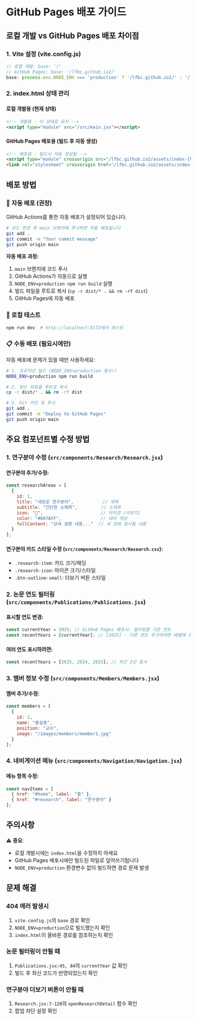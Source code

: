 # GitHub Pages 배포 가이드

## 로컬 개발 vs GitHub Pages 배포 차이점

### 1. Vite 설정 (vite.config.js)
```javascript
// 로컬 개발: base: '/'
// GitHub Pages: base: '/lfbc.github.io2/'
base: process.env.NODE_ENV === 'production' ? '/lfbc.github.io2/' : '/',
```

### 2. index.html 상태 관리

#### 로컬 개발용 (현재 상태)
```html
<!-- 개발용 - 이 상태로 유지 -->
<script type="module" src="/src/main.jsx"></script>
```

#### GitHub Pages 배포용 (빌드 후 자동 생성)
```html
<!-- 배포용 - 빌드시 자동 생성됨 -->
<script type="module" crossorigin src="/lfbc.github.io2/assets/index-[hash].js"></script>
<link rel="stylesheet" crossorigin href="/lfbc.github.io2/assets/index-[hash].css">
```

## 배포 방법

### 🤖 자동 배포 (권장)
GitHub Actions를 통한 자동 배포가 설정되어 있습니다.

```bash
# 코드 변경 후 main 브랜치에 푸시하면 자동 배포됩니다
git add .
git commit -m "Your commit message"
git push origin main
```

**자동 배포 과정:**
1. `main` 브랜치에 코드 푸시
2. GitHub Actions가 자동으로 실행
3. `NODE_ENV=production npm run build` 실행
4. 빌드 파일을 루트로 복사 (`cp -r dist/* . && rm -rf dist`)
5. GitHub Pages에 자동 배포

### 🔧 로컬 테스트
```bash
npm run dev  # http://localhost:5173에서 테스트
```

### 📋 수동 배포 (필요시에만)
자동 배포에 문제가 있을 때만 사용하세요:

```bash
# 1. 프로덕션 빌드 (NODE_ENV=production 필수!)
NODE_ENV=production npm run build

# 2. 빌드 파일을 루트로 복사
cp -r dist/* . && rm -rf dist

# 3. Git 커밋 및 푸시
git add .
git commit -m "Deploy to GitHub Pages"
git push origin main
```

## 주요 컴포넌트별 수정 방법

### 1. 연구분야 수정 (`src/components/Research/Research.jsx`)
#### 연구분야 추가/수정:
```javascript
const researchAreas = [
  {
    id: 1,
    title: "새로운 연구분야",           // 제목
    subtitle: "간단한 소제목",         // 소제목
    icon: "🧪",                      // 아이콘 (이모지)
    color: "#007AFF",               // 테마 색상
    fullContent: "상세 설명 내용..."  // 새 창에 표시될 내용
  }
];
```

#### 연구분야 카드 스타일 수정 (`src/components/Research/Research.css`):
- `.research-item`: 카드 크기/패딩
- `.research-icon`: 아이콘 크기/스타일  
- `.btn-outline-small`: 더보기 버튼 스타일

### 2. 논문 연도 필터링 (`src/components/Publications/Publications.jsx`)
#### 표시할 연도 변경:
```javascript
const currentYear = 2025; // GitHub Pages 배포시: 필터링할 기준 연도
const recentYears = [currentYear]; // [2025] - 다른 연도 추가하려면 배열에 추가
```

#### 여러 연도 표시하려면:
```javascript
const recentYears = [2025, 2024, 2023]; // 최근 3년 표시
```

### 3. 멤버 정보 수정 (`src/components/Members/Members.jsx`)
#### 멤버 추가/수정:
```javascript
const members = [
  {
    id: 1,
    name: "홍길동",
    position: "교수",
    image: "/images/members/member1.jpg"
  }
];
```

### 4. 네비게이션 메뉴 (`src/components/Navigation/Navigation.jsx`)
#### 메뉴 항목 수정:
```javascript
const navItems = [
  { href: "#home", label: "홈" },
  { href: "#research", label: "연구분야" }
];
```

## 주의사항

⚠️ **중요**: 
- 로컬 개발시에는 `index.html`을 수정하지 마세요
- GitHub Pages 배포시에만 빌드된 파일로 덮어쓰기됩니다
- `NODE_ENV=production` 환경변수 없이 빌드하면 경로 문제 발생

## 문제 해결

### 404 에러 발생시
1. `vite.config.js`의 `base` 경로 확인
2. `NODE_ENV=production`으로 빌드했는지 확인
3. `index.html`이 올바른 경로를 참조하는지 확인

### 논문 필터링이 안될 때
1. `Publications.jsx:45, 84`의 `currentYear` 값 확인
2. 빌드 후 최신 코드가 반영되었는지 확인

### 연구분야 더보기 버튼이 안될 때
1. `Research.jsx:7-128`의 `openResearchDetail` 함수 확인
2. 팝업 차단 설정 확인